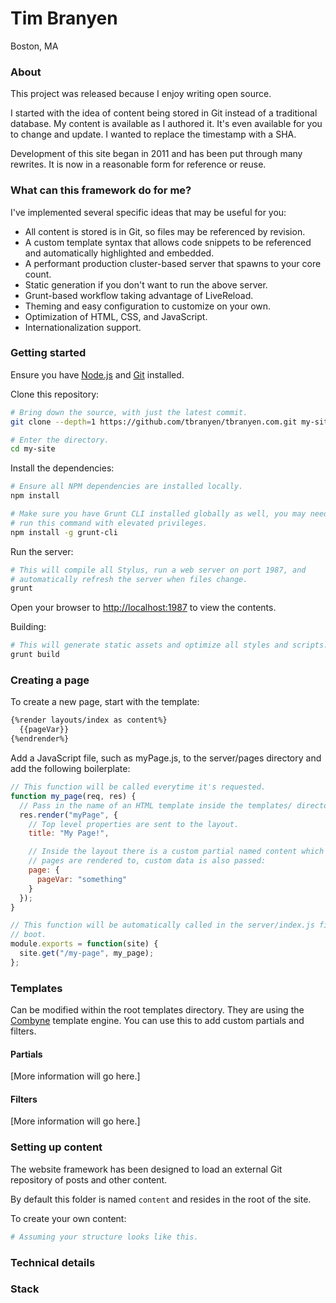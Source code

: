Tim Branyen
===========

Boston, MA

### About ###

This project was released because I enjoy writing open source.

I started with the idea of content being stored in Git instead of a traditional
database.  My content is available as I authored it.  It's even available for
you to change and update.  I wanted to replace the timestamp with a SHA.

Development of this site began in 2011 and has been put through many rewrites.
It is now in a reasonable form for reference or reuse.

### What can this framework do for me? ###

I've implemented several specific ideas that may be useful for you:

* All content is stored is in Git, so files may be referenced by revision.
* A custom template syntax that allows code snippets to be referenced and
  automatically highlighted and embedded.
* A performant production cluster-based server that spawns to your core count.
* Static generation if you don't want to run the above server.
* Grunt-based workflow taking advantage of LiveReload. 
* Theming and easy configuration to customize on your own.
* Optimization of HTML, CSS, and JavaScript.
* Internationalization support.

### Getting started ###

Ensure you have [Node.js](http://nodejs.org/) and [Git](http://git-scm.org/)
installed.

Clone this repository:

``` bash
# Bring down the source, with just the latest commit.
git clone --depth=1 https://github.com/tbranyen/tbranyen.com.git my-site

# Enter the directory.
cd my-site
```

Install the dependencies:

``` bash
# Ensure all NPM dependencies are installed locally.
npm install

# Make sure you have Grunt CLI installed globally as well, you may need to
# run this command with elevated privileges.
npm install -g grunt-cli
```

Run the server:

``` bash
# This will compile all Stylus, run a web server on port 1987, and
# automatically refresh the server when files change.
grunt
```

Open your browser to [http://localhost:1987](http://localhost:1987) to view
the contents.

Building:

``` bash
# This will generate static assets and optimize all styles and scripts.
grunt build
```

### Creating a page ###

To create a new page, start with the template:

``` html
{%render layouts/index as content%}
  {{pageVar}}
{%endrender%}
```

Add a JavaScript file, such as myPage.js, to the server/pages directory and add
the following boilerplate:

``` javascript
// This function will be called everytime it's requested.
function my_page(req, res) {
  // Pass in the name of an HTML template inside the templates/ directory.
  res.render("myPage", {
    // Top level properties are sent to the layout.
    title: "My Page!",

    // Inside the layout there is a custom partial named content which is where
    // pages are rendered to, custom data is also passed:
    page: {
      pageVar: "something"
    }
  });
}

// This function will be automatically called in the server/index.js file on
// boot.
module.exports = function(site) {
  site.get("/my-page", my_page);
};
```

### Templates ###

Can be modified within the root templates directory.  They are using the
[Combyne](https://github.com/tbranyen/combyne) template engine.  You can use
this to add custom partials and filters.

#### Partials ####

[More information will go here.]

#### Filters ####

[More information will go here.]

### Setting up content ###

The website framework has been designed to load an external Git repository of
posts and other content.

By default this folder is named `content` and resides in the root of the site.

To create your own content:

``` bash
# Assuming your structure looks like this.
```

### Technical details ###

### Stack ###
